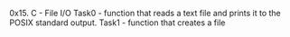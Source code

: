 0x15. C - File I/O
Task0 -  function that reads a text file and prints it to the POSIX standard output.
Task1 - function that creates a file
